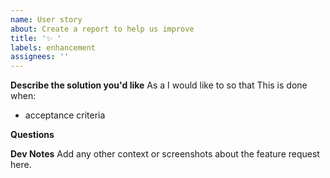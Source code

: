 ```yaml
---
name: User story
about: Create a report to help us improve
title: '✨ '
labels: enhancement
assignees: ''
---
```


**Describe the solution you'd like**
As a
I would like to
so that
This is done when:

- acceptance criteria

**Questions**

**Dev Notes**
Add any other context or screenshots about the feature request here.
